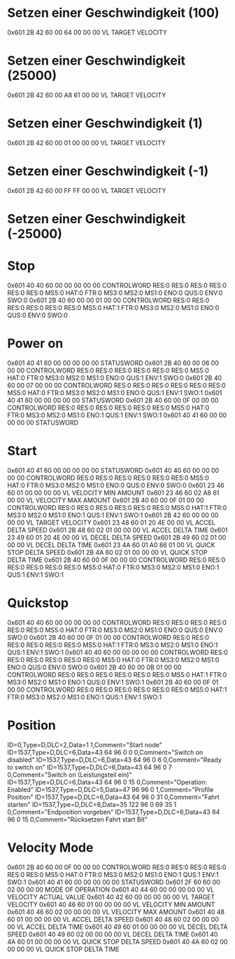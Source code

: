 # Setzen einer Geschwindigkeit (100)
0x601     2B 42 60 00 64 00 00 00   VL TARGET VELOCITY

# Setzen einer Geschwindigkeit (25000)
0x601     2B 42 60 00 A8 61 00 00   VL TARGET VELOCITY

# Setzen einer Geschwindigkeit (1)
0x601     2B 42 60 00 01 00 00 00   VL TARGET VELOCITY

# Setzen einer Geschwindigkeit (-1)
0x601     2B 42 60 00 FF FF 00 00   VL TARGET VELOCITY

# Setzen einer Geschwindigkeit (-25000)


# Stop
0x601     40 40 60 00 00 00 00 00   CONTROLWORD RES:0 RES:0 RES:0 RES:0 RES:0 RES:0 MS5:0 HAT:0 FTR:0 MS3:0 MS2:0 MS1:0 ENO:0 QUS:0 ENV:0 SWO:0
0x601     2B 40 60 00 00 01 00 00   CONTROLWORD RES:0 RES:0 RES:0 RES:0 RES:0 RES:0 MS5:0 HAT:1 FTR:0 MS3:0 MS2:0 MS1:0 ENO:0 QUS:0 ENV:0 SWO:0

# Power on
0x601     40 41 60 00 00 00 00 00   STATUSWORD
0x601     2B 40 60 00 06 00 00 00   CONTROLWORD RES:0 RES:0 RES:0 RES:0 RES:0 RES:0 MS5:0 HAT:0 FTR:0 MS3:0 MS2:0 MS1:0 ENO:0 QUS:1 ENV:1 SWO:0
0x601     2B 40 60 00 07 00 00 00   CONTROLWORD RES:0 RES:0 RES:0 RES:0 RES:0 RES:0 MS5:0 HAT:0 FTR:0 MS3:0 MS2:0 MS1:0 ENO:0 QUS:1 ENV:1 SWO:1
0x601     40 41 60 00 00 00 00 00   STATUSWORD
0x601     2B 40 60 00 0F 00 00 00   CONTROLWORD RES:0 RES:0 RES:0 RES:0 RES:0 RES:0 MS5:0 HAT:0 FTR:0 MS3:0 MS2:0 MS1:0 ENO:1 QUS:1 ENV:1 SWO:1
0x601     40 41 60 00 00 00 00 00   STATUSWORD


# Start
0x601     40 41 60 00 00 00 00 00   STATUSWORD
0x601     40 40 60 00 00 00 00 00   CONTROLWORD RES:0 RES:0 RES:0 RES:0 RES:0 RES:0 MS5:0 HAT:0 FTR:0 MS3:0 MS2:0 MS1:0 ENO:0 QUS:0 ENV:0 SWO:0
0x601     23 46 60 01 00 00 00 00   VL VELOCITY MIN AMOUNT
0x601     23 46 60 02 A8 61 00 00   VL VELOCITY MAX AMOUNT
0x601     2B 40 60 00 0F 01 00 00   CONTROLWORD RES:0 RES:0 RES:0 RES:0 RES:0 RES:0 MS5:0 HAT:1 FTR:0 MS3:0 MS2:0 MS1:0 ENO:1 QUS:1 ENV:1 SWO:1
0x601     2B 42 60 00 00 00 00 00   VL TARGET VELOCITY
0x601     23 48 60 01 20 4E 00 00   VL ACCEL DELTA SPEED
0x601     2B 48 60 02 01 00 00 00   VL ACCEL DELTA TIME
0x601     23 49 60 01 20 4E 00 00   VL DECEL DELTA SPEED
0x601     2B 49 60 02 01 00 00 00   VL DECEL DELTA TIME
0x601     23 4A 60 01 A0 86 01 00   VL QUICK STOP DELTA SPEED
0x601     2B 4A 60 02 01 00 00 00   VL QUICK STOP DELTA TIME
0x601     2B 40 60 00 0F 00 00 00   CONTROLWORD RES:0 RES:0 RES:0 RES:0 RES:0 RES:0 MS5:0 HAT:0 FTR:0 MS3:0 MS2:0 MS1:0 ENO:1 QUS:1 ENV:1 SWO:1


# Quickstop
0x601     40 40 60 00 00 00 00 00   CONTROLWORD RES:0 RES:0 RES:0 RES:0 RES:0 RES:0 MS5:0 HAT:0 FTR:0 MS3:0 MS2:0 MS1:0 ENO:0 QUS:0 ENV:0 SWO:0
0x601     2B 40 60 00 0F 01 00 00   CONTROLWORD RES:0 RES:0 RES:0 RES:0 RES:0 RES:0 MS5:0 HAT:1 FTR:0 MS3:0 MS2:0 MS1:0 ENO:1 QUS:1 ENV:1 SWO:1
0x601     40 40 60 00 00 00 00 00   CONTROLWORD RES:0 RES:0 RES:0 RES:0 RES:0 RES:0 MS5:0 HAT:0 FTR:0 MS3:0 MS2:0 MS1:0 ENO:0 QUS:0 ENV:0 SWO:0
0x601     2B 40 60 00 0B 01 00 00   CONTROLWORD RES:0 RES:0 RES:0 RES:0 RES:0 RES:0 MS5:0 HAT:1 FTR:0 MS3:0 MS2:0 MS1:0 ENO:1 QUS:0 ENV:1 SWO:1
0x601     2B 40 60 00 0F 01 00 00   CONTROLWORD RES:0 RES:0 RES:0 RES:0 RES:0 RES:0 MS5:0 HAT:1 FTR:0 MS3:0 MS2:0 MS1:0 ENO:1 QUS:1 ENV:1 SWO:1


# Position
ID=0,Type=D,DLC=2,Data=1 1,Comment="Start node"
ID=1537,Type=D,DLC=6,Data=43 64 96 0 0 0,Comment="Switch on disabled"
ID=1537,Type=D,DLC=6,Data=43 64 96 0 6 0,Comment="Ready to switch on"
ID=1537,Type=D,DLC=6,Data=43 64 96 0 7 0,Comment="Switch on (Leistungsteil ein)"
ID=1537,Type=D,DLC=6,Data=43 64 96 0 15 0,Comment="Operation: Enabled"
ID=1537,Type=D,DLC=5,Data=47 96 96 0 1,Comment="Profile Position"
ID=1537,Type=D,DLC=6,Data=43 64 96 0 31 0,Comment="Fahrt starten"
ID=1537,Type=D,DLC=8,Data=35 122 96 0 69 35 1 0,Comment="Endposition vorgeben"
ID=1537,Type=D,DLC=6,Data=43 64 96 0 15 0,Comment="Rücksetzen Fahrt start Bit"


# Velocity Mode
0x601     2B 40 60 00 0F 00 00 00   CONTROLWORD RES:0 RES:0 RES:0 RES:0 RES:0 RES:0 MS5:0 HAT:0 FTR:0 MS3:0 MS2:0 MS1:0 ENO:1 QUS:1 ENV:1 SWO:1
0x601     40 41 60 00 00 00 00 00   STATUSWORD
0x601     2F 60 60 00 02 00 00 00   MODE OF OPERATION
0x601     40 44 60 00 00 00 00 00   VL VELOCITY ACTUAL VALUE
0x601     40 42 60 00 00 00 00 00   VL TARGET VELOCITY
0x601     40 46 60 01 00 00 00 00   VL VELOCITY MIN AMOUNT
0x601     40 46 60 02 00 00 00 00   VL VELOCITY MAX AMOUNT
0x601     40 48 60 01 00 00 00 00   VL ACCEL DELTA SPEED
0x601     40 48 60 02 00 00 00 00   VL ACCEL DELTA TIME
0x601     40 49 60 01 00 00 00 00   VL DECEL DELTA SPEED
0x601     40 49 60 02 00 00 00 00   VL DECEL DELTA TIME
0x601     40 4A 60 01 00 00 00 00   VL QUICK STOP DELTA SPEED
0x601     40 4A 60 02 00 00 00 00   VL QUICK STOP DELTA TIME
